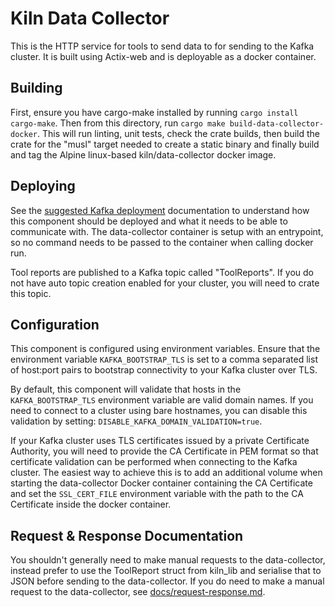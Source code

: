 # Kiln Data Collector

This is the HTTP service for tools to send data to for sending to the Kafka cluster. It is built using Actix-web and is deployable as a docker container.

## Building
First, ensure you have cargo-make installed by running `cargo install cargo-make`. Then from this directory, run `cargo make build-data-collector-docker`. This will run linting, unit tests, check the crate builds, then build the crate for the "musl" target needed to create a static binary and finally build and tag the Alpine linux-based kiln/data-collector docker image.

## Deploying
See the [suggested Kafka deployment](../docs/suggested_kafka_deployment.md) documentation to understand how this component should be deployed and what it needs to be able to communicate with. The data-collector container is setup with an entrypoint, so no command needs to be passed to the container when calling docker run.

Tool reports are published to a Kafka topic called "ToolReports". If you do not have auto topic creation enabled for your cluster, you will need to crate this topic.

## Configuration
This component is configured using environment variables. Ensure that the environment variable `KAFKA_BOOTSTRAP_TLS` is set to a comma separated list of host:port pairs to bootstrap connectivity to your Kafka cluster over TLS.

By default, this component will validate that hosts in the `KAFKA_BOOTSTRAP_TLS` environment variable are valid domain names. If you need to connect to a cluster using bare hostnames, you can disable this validation by setting: `DISABLE_KAFKA_DOMAIN_VALIDATION=true`.

If your Kafka cluster uses TLS certificates issued by a private Certificate Authority, you will need to provide the CA Certificate in PEM format so that certificate validation can be performed when connecting to the Kafka cluster. The easiest way to achieve this is to add an additional volume when starting the data-collector Docker container containing the CA Certificate and set the `SSL_CERT_FILE` environment variable with the path to the CA Certificate inside the docker container.

## Request & Response Documentation

You shouldn't generally need to make manual requests to the data-collector, instead prefer to use the ToolReport struct from kiln_lib and serialise that to JSON before sending to the data-collector. If you do need to make a manual request to the data-collector, see [docs/request-response.md](docs/request-response.md).
